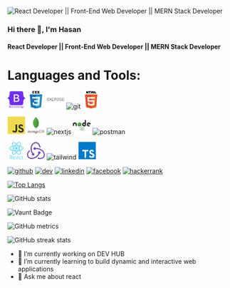 ![React Developer || Front-End Web Developer || MERN Stack Developer](https://media.licdn.com/dms/image/D5616AQFpv5ZKeYX-wQ/profile-displaybackgroundimage-shrink_350_1400/0/1712090961451?e=1718841600&v=beta&t=1gOjrSY9EcaK4eNdi5BFAsvckHLoMxcOBqGskO3bsd8)

### Hi there 👋, I'm Hasan
#### React Developer || Front-End Web Developer || MERN Stack Developer

<h1 align="left">Languages and Tools:</h1>

<p align="left">
  <img src="https://raw.githubusercontent.com/devicons/devicon/master/icons/bootstrap/bootstrap-plain-wordmark.svg" alt="bootstrap" width="40" height="40"/>
  <img src="https://raw.githubusercontent.com/devicons/devicon/master/icons/css3/css3-original-wordmark.svg" alt="css3" width="40" height="40"/>
  <img src="https://raw.githubusercontent.com/devicons/devicon/master/icons/express/express-original-wordmark.svg" alt="express" width="40" height="40"/>
  <img src="https://www.vectorlogo.zone/logos/git-scm/git-scm-icon.svg" alt="git" width="40" height="40"/>
  <img src="https://raw.githubusercontent.com/devicons/devicon/master/icons/html5/html5-original-wordmark.svg" alt="html5" width="40" height="40"/>
</p>

<p align="left">
  <img src="https://raw.githubusercontent.com/devicons/devicon/master/icons/javascript/javascript-original.svg" alt="javascript" width="40" height="40"/>
  <img src="https://raw.githubusercontent.com/devicons/devicon/master/icons/mongodb/mongodb-original-wordmark.svg" alt="mongodb" width="40" height="40"/>
  <img src="https://cdn.worldvectorlogo.com/logos/nextjs-2.svg" alt="nextjs" width="40" height="40"/>
  <img src="https://raw.githubusercontent.com/devicons/devicon/master/icons/nodejs/nodejs-original-wordmark.svg" alt="nodejs" width="40" height="40"/>
  <img src="https://www.vectorlogo.zone/logos/getpostman/getpostman-icon.svg" alt="postman" width="40" height="40"/>
</p>

<p align="left">
  <img src="https://raw.githubusercontent.com/devicons/devicon/master/icons/react/react-original-wordmark.svg" alt="react" width="40" height="40"/>
  <img src="https://raw.githubusercontent.com/devicons/devicon/master/icons/redux/redux-original.svg" alt="redux" width="40" height="40"/>
  <img src="https://www.vectorlogo.zone/logos/tailwindcss/tailwindcss-icon.svg" alt="tailwind" width="40" height="40"/>
  <img src="https://raw.githubusercontent.com/devicons/devicon/master/icons/typescript/typescript-original.svg" alt="typescript" width="40" height="40"/>
</p>




[<img src='https://cdn.jsdelivr.net/npm/simple-icons@3.0.1/icons/github.svg' alt='github' height='40'>](https://github.com/hasanali112)  [<img src='https://cdn.jsdelivr.net/npm/simple-icons@3.0.1/icons/dev-dot-to.svg' alt='dev' height='40'>](https://dev.to/hasanali112)  [<img src='https://cdn.jsdelivr.net/npm/simple-icons@3.0.1/icons/linkedin.svg' alt='linkedin' height='40'>](https://www.linkedin.com/in/md-hasan-ali-khan/)  [<img src='https://cdn.jsdelivr.net/npm/simple-icons@3.0.1/icons/facebook.svg' alt='facebook' height='40'>](https://www.facebook.com/mdhasan.alikhan.794)  [<img src='https://cdn.jsdelivr.net/npm/simple-icons@3.0.1/icons/hackerrank.svg' alt='hackerrank' height='40'>](https://www.hackerrank.com/profile/mdhasan_alikhan2)  

[![Top Langs](https://github-readme-stats.vercel.app/api/top-langs/?username=hasanali112)](https://github.com/anuraghazra/github-readme-stats)

![GitHub stats](https://github-readme-stats.vercel.app/api?username=hasanali112&show_icons=true&count_private=true)  

![Vaunt Badge](https://api.vaunt.dev/v1/github/entities/hasanali112/contributions?format=svg&private=true)  

![GitHub metrics](https://metrics.lecoq.io/hasanali112)  

![GitHub streak stats](https://streak-stats.demolab.com/?user=hasanali112)  

- 🔭 I’m currently working on DEV HUB 
- 🌱 I’m currently learning to build dynamic and interactive web applications 
- 💬 Ask me about react 

